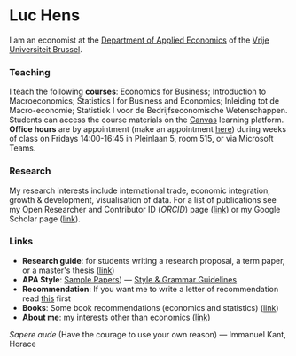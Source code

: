 # Luc Hens

I am an economist at the  [Department of Applied Economics](http://research.vub.ac.be/applied-economics) of the [Vrije Universiteit Brussel](http://www.vub.ac.be).

### Teaching
I teach the following **courses**: Economics for Business; Introduction to Macroeconomics; Statistics I for Business and Economics; Inleiding tot de Macro-economie; Statistiek I voor de Bedrijfseconomische Wetenschappen. Students can access the course materials on the [Canvas](https://canvas.vub.be/) learning platform. **Office hours** are by appointment (make an appointment [here](https://calendly.com/luc-hens/)) during weeks of class on Fridays 14:00-16:45 in Pleinlaan 5, room 515, or via Microsoft Teams. 
        
### Research
My research interests include international trade, economic integration, growth &amp; development, visualisation of data. For a list of publications see my Open Researcher and Contributor ID (*ORCID*) page ([link](https://orcid.org/0000-0003-4881-9317)) or my Google Scholar page ([link](https://scholar.google.com/citations?user=x_S_UmwAAAAJ&hl=en)).

### Links
* **Research guide**: for students writing a research proposal, a term paper, or a master's thesis ([link](guide.html))
* **APA Style**:  [Sample Papers](https://apastyle.apa.org/style-grammar-guidelines/paper-format/sample-papers))  &mdash; [Style &amp; Grammar Guidelines](https://apastyle.apa.org/style-grammar-guidelines)
* **Recommendation**: If you want me to write a letter of recommendation read [this](recommendation.html) first 
* **Books**: Some book recommendations (economics and statistics) ([link](book-recommendations.html))
* **About me**: my interests other than economics ([link](about-me.html))

*Sapere aude* (Have the courage to use your own reason) &mdash; Immanuel Kant,  Horace
